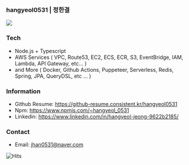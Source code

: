### hangyeol0531 | 정한결
![](http://github-profile-summary-cards.vercel.app/api/cards/profile-details?username=hangyeol0531&theme=default)

### Tech
- Node.js + Typescript
- AWS Services ( VPC, Route53, EC2, ECS, ECR, S3, EventBridge, IAM, Lambda, API Gateway, etc... )
- and More ( Docker, Github Actions, Puppeteer, Serverless, Redis, Spring, JPA, QueryDSL, etc ... )

### Information
- Github Resume: https://github-resume.consistent.kr/hangyeol0531
- Npm: https://www.npmjs.com/~hangyeol_0531
- Linkedin: https://www.linkedin.com/in/hangyeol-jeong-9622b2185/

### Contact
- Email: jhan0531@naver.com

![Hits](https://hits.seeyoufarm.com/api/count/incr/badge.svg?url=https%3A%2F%2Fgithub.com%2Fhangyeol0531&count_bg=%2379C83D&title_bg=%23555555&icon=&icon_color=%23E7E7E7&title=hits&edge_flat=false)

